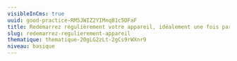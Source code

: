```yaml
---
visibleInCms: true
uuid: good-practice-RM5JWIZ2YIMnqB1c5DFaF
title: Redémarrez régulièrement votre appareil, idéalement une fois par semaine.
slug: redemarrez-regulierement-appareil
thematique: thematique-20gLG2zLt-2gCs9rWXnr9
niveau: basique
---
```

